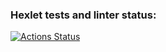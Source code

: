 ### Hexlet tests and linter status:
[![Actions Status](https://github.com/AndreyAnatolev/python-project-49/workflows/hexlet-check/badge.svg)](https://github.com/AndreyAnatolev/python-project-49/actions)
